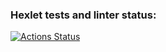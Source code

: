 ### Hexlet tests and linter status:
[![Actions Status](https://github.com/onthemod/python-project-50/workflows/hexlet-check/badge.svg)](https://github.com/onthemod/python-project-50/actions)